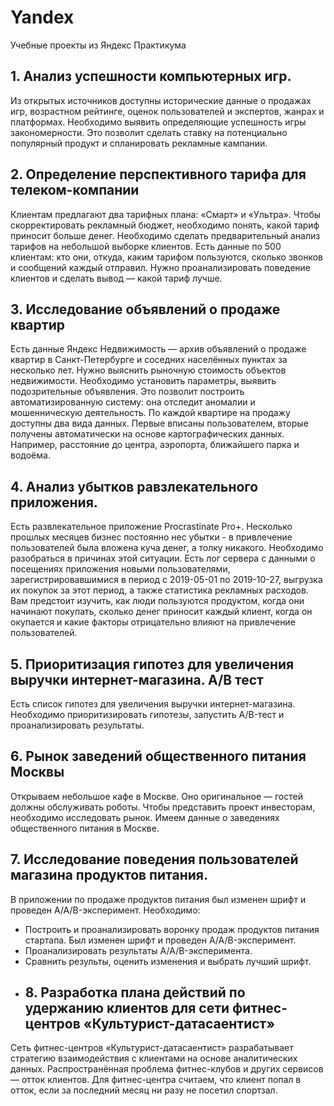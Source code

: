 # Yandex
Учебные проекты из Яндекс Практикума

## 1. Анализ успешности компьютерных игр.
Из открытых источников доступны исторические данные о продажах игр, возрастном рейтинге, оценок пользователей и экспертов, жанрах и платформах. Необходимо выявить определяющие успешность игры закономерности. Это позволит сделать ставку на потенциально популярный продукт и спланировать рекламные кампании.
## 2. Определение перспективного тарифа для телеком-компании
Клиентам предлагают два тарифных плана: «Смарт» и «Ультра». Чтобы скорректировать рекламный бюджет, необходимо понять, какой тариф приносит больше денег.
Необходимо сделать предварительный анализ тарифов на небольшой выборке клиентов. Есть данные по 500 клиентам: кто они, откуда, каким тарифом пользуются, сколько звонков и сообщений каждый отправил. Нужно проанализировать поведение клиентов и сделать вывод — какой тариф лучше.
## 3. Исследование объявлений о продаже квартир
Есть данные Яндекc Недвижимость — архив объявлений о продаже квартир в Санкт-Петербурге и соседних населённых пунктах за несколько лет. Нужно выяснить рыночную стоимость объектов недвижимости. Необходимо установить параметры, выявить подозрительные объявления. Это позволит построить автоматизированную систему: она отследит аномалии и мошенническую деятельность.
По каждой квартире на продажу доступны два вида данных. Первые вписаны пользователем, вторые получены автоматически на основе картографических данных. Например, расстояние до центра, аэропорта, ближайшего парка и водоёма.
## 4. Анализ убытков равзлекательного приложения.
Есть развлекательное приложение Procrastinate Pro+. Несколько прошлых месяцев бизнес постоянно нес убытки - в привлечение пользователей была вложена куча денег, а толку никакого. Необходимо разобраться в причинах этой ситуации.
Есть лог сервера с данными о посещениях приложения новыми пользователями, зарегистрировавшимися в период с 2019-05-01 по 2019-10-27, выгрузка их покупок за этот период, а также статистика рекламных расходов. Вам предстоит изучить, как люди пользуются продуктом, когда они начинают покупать, сколько денег приносит каждый клиент, когда он окупается и какие факторы отрицательно влияют на привлечение пользователей.
## 5. Приоритизация гипотез для увеличения выручки интернет-магазина. А/В тест
Есть список гипотез для увеличения выручки интернет-магазина. Необходимо приоритизировать гипотезы, запустить A/B-тест и проанализировать результаты.
## 6. Рынок заведений общественного питания Москвы
Открываем небольшое кафе в Москве. Оно оригинальное — гостей должны обслуживать роботы. Чтобы представить проект инвесторам, необходимо исследовать рынок.
Имеем данные о заведениях общественного питания в Москве.
## 7. Исследование поведения пользователей магазина продуктов питания.
В приложении по продаже продуктов питания был изменен шрифт и проведен A/A/B-эксперимент.
Необходимо:
* Построить и проанализировать воронку продаж продуктов питания стартапа. Был изменен шрифт и проведен A/A/B-эксперимент.
* Проанализировать результаты A/A/B-эксперимента.
* Сравнить результы, оценить изменения и выбрать лучший шрифт.
* ## 8. Разработка плана действий по удержанию клиентов для сети фитнес-центров «Культурист-датасаентист»
Сеть фитнес-центров «Культурист-датасаентист» разрабатывает стратегию взаимодействия с клиентами на основе аналитических данных.
Распространённая проблема фитнес-клубов и других сервисов — отток клиентов.
Для фитнес-центра считаем, что клиент попал в отток, если за последний месяц ни разу не посетил спортзал. 
